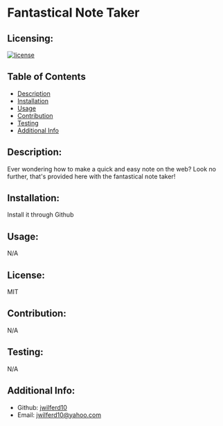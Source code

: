 # Fantastical Note Taker

  ## Licensing:
  [![license](https://img.shields.io/badge/license-MIT-blue)](https://shields.io)

  ## Table of Contents 
  - [Description](#description)
  - [Installation](#installation)
  - [Usage](#usage)
  - [Contribution](#contribution)
  - [Testing](#testing)
  - [Additional Info](#additional-info)

  ## Description:
  Ever wondering how to make a quick and easy note on the web? Look no further, that's provided here with the fantastical note taker!

  ## Installation:
  Install it through Github

  ## Usage:
  N/A

  ## License:
  MIT

  ## Contribution:
  N/A

  ## Testing:
  N/A

  ## Additional Info:
  - Github: [jwilferd10](https://github.com/jwilferd10)
  - Email: jwilferd10@yahoo.com 
  